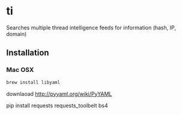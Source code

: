 # ti
Searches multiple thread intelligence feeds for information (hash, IP, domain)

## Installation

### Mac OSX

```Bash
brew install libyaml
```
 downlaoad http://pyyaml.org/wiki/PyYAML

 pip install requests requests_toolbelt bs4